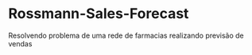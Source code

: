 # Rossmann-Sales-Forecast
Resolvendo problema de uma rede de farmacias realizando previsão de vendas
